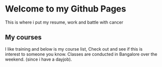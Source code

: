 # Welcome to my Github Pages
This is where i put my resume, work and battle with cancer


## My courses
I like training and below is my course list, Check out and see if this is interest to someone you know.
Classes are conducted in Bangalore over the weekend. (since i have a dayjob).
